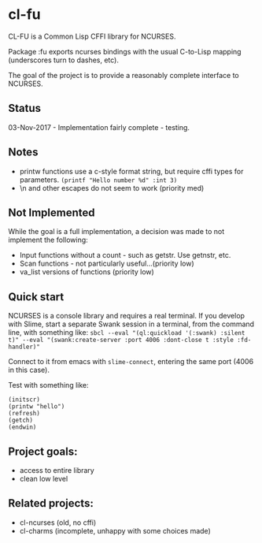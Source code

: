 # cl-fu

CL-FU is a Common Lisp CFFI library for NCURSES.

Package :fu exports ncurses bindings with the usual C-to-Lisp mapping (underscores turn to dashes, etc).

The goal of the project is to provide a reasonably complete interface to NCURSES.

## Status

03-Nov-2017 - Implementation fairly complete - testing.

## Notes

- printw functions use a c-style format string, but require cffi types for parameters.
```(printf "Hello number %d" :int 3)```
- \n and other escapes do not seem to work (priority med)

## Not Implemented 

While the goal is a full implementation, a decision was made to not implement the following:

- Input functions without a count - such as getstr.  Use getnstr, etc.
- Scan functions - not particularly useful...(priority low)
- va_list versions of functions (priority low)

## Quick start

NCURSES is a console library and requires a real terminal.  If you develop with Slime, start a separate Swank session in a terminal, from the command line, with something like:
`sbcl --eval "(ql:quickload '(:swank) :silent t)" --eval "(swank:create-server :port 4006 :dont-close t :style :fd-handler)"`

Connect to it from emacs with `slime-connect`, entering the same port (4006 in this case).

Test with something like:
```
(initscr)
(printw "hello")
(refresh)
(getch)
(endwin)
```


## Project goals:
- access to entire library
- clean low level

## Related projects:
- cl-ncurses  (old, no cffi)
- cl-charms   (incomplete, unhappy with some choices made)


